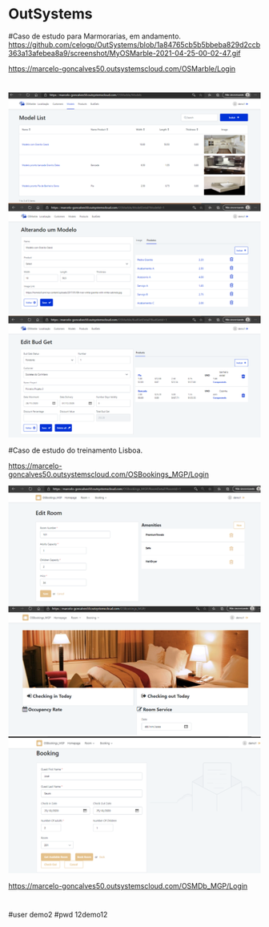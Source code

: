 # OutSystems

#Caso de estudo para Marmorarias, em andamento.
https://github.com/celogp/OutSystems/blob/1a84765cb5b5bbeba829d2ccb363a13afebea8a9/screenshot/MyOSMarble-2021-04-25-00-02-47.gif

https://marcelo-goncalves50.outsystemscloud.com/OSMarble/Login
#

![](https://github.com/celogp/OutSystems/blob/main/screenshot/Captura%20de%20tela%202021-01-02%20203302.png)
![](https://github.com/celogp/OutSystems/blob/main/screenshot/Captura%20de%20tela%202021-01-02%20203319.png)
![](https://github.com/celogp/OutSystems/blob/main/screenshot/Captura%20de%20tela%202021-01-02%20203336.png)

#Caso de estudo do treinamento Lisboa.

https://marcelo-goncalves50.outsystemscloud.com/OSBookings_MGP/Login

![](https://github.com/celogp/OutSystems/blob/main/screenshot/Captura%20de%20tela%202021-01-02%20204405.png)
![](https://github.com/celogp/OutSystems/blob/main/screenshot/Captura%20de%20tela%202021-01-02%20203558.png)
![](https://github.com/celogp/OutSystems/blob/main/screenshot/Captura%20de%20tela%202021-01-02%20203627.png)

https://marcelo-goncalves50.outsystemscloud.com/OSMDb_MGP/Login
#

#user demo2
#pwd  12demo12

